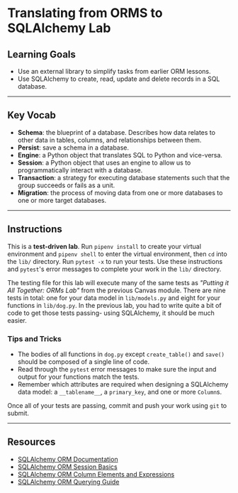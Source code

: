 # Translating from ORMS to SQLAlchemy Lab

## Learning Goals

- Use an external library to simplify tasks from earlier ORM lessons.
- Use SQLAlchemy to create, read, update and delete records in a SQL database.

***

## Key Vocab

- **Schema**: the blueprint of a database. Describes how data relates to other
  data in tables, columns, and relationships between them.
- **Persist**: save a schema in a database.
- **Engine**: a Python object that translates SQL to Python and vice-versa.
- **Session**: a Python object that uses an engine to allow us to
  programmatically interact with a database.
- **Transaction**: a strategy for executing database statements such that
  the group succeeds or fails as a unit.
- **Migration**: the process of moving data from one or more databases to one
  or more target databases.
  
***

## Instructions

This is a **test-driven lab**. Run `pipenv install` to create your virtual
environment and `pipenv shell` to enter the virtual environment, then `cd`
into the `lib/` directory. Run
`pytest -x` to run your tests. Use these instructions and `pytest`'s error
messages to complete your work in the `lib/` directory.

The testing file for this lab will execute many of the same tests as _"Putting
it All Together: ORMs Lab"_ from the previous Canvas module. There are nine
tests in total: one for your data model in `lib/models.py` and eight for your
functions in `lib/dog.py`. In the previous lab, you had to write quite a bit of
code to get those tests passing- using SQLAlchemy, it should be much easier.

### Tips and Tricks

- The bodies of all functions in `dog.py` except `create_table()` and `save()`
  should be composed of a single line of code.
- Read through the `pytest` error messages to make sure the input and output
  for your functions match the tests.
- Remember which attributes are required when designing a SQLAlchemy data
  model: a `__tablename__`, a `primary_key`, and one or more `Column`s.

Once all of your tests are passing, commit and push your work using `git` to
submit.

***

## Resources

- [SQLAlchemy ORM Documentation][sqlaorm]
- [SQLAlchemy ORM Session Basics](https://docs.sqlalchemy.org/en/14/orm/session_basics.html)
- [SQLAlchemy ORM Column Elements and Expressions][column]
- [SQLAlchemy ORM Querying Guide](https://docs.sqlalchemy.org/en/14/orm/queryguide.html)

[column]: https://docs.sqlalchemy.org/en/14/core/sqlelement.html
[sqlaorm]: https://docs.sqlalchemy.org/en/14/orm/
